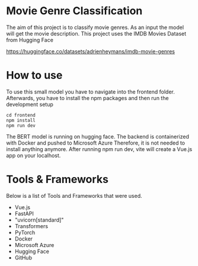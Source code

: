 # Movie Genre Classification

The aim of this project is to classify movie genres. As an input the model will get the movie description. This project uses the IMDB Movies Dataset from Hugging Face

https://huggingface.co/datasets/adrienheymans/imdb-movie-genres

# How to use

To use this small model you have to navigate into the frontend folder. Afterwards, you have to install the npm packages and then run the development setup
```
cd frontend
npm install
npm run dev
```

The BERT model is running on hugging face. The backend is containerized with Docker and pushed to Microsoft Azure Therefore, it is not needed to install anything anymore.
After running npm run dev, vite will create a Vue.js app on your localhost.


# Tools & Frameworks

Below is a list of Tools and Frameworks that were used.

- Vue.js
- FastAPI
- "uvicorn[standard]"
- Transformers
- PyTorch
- Docker
- Microsoft Azure
- Hugging Face
- GitHub


